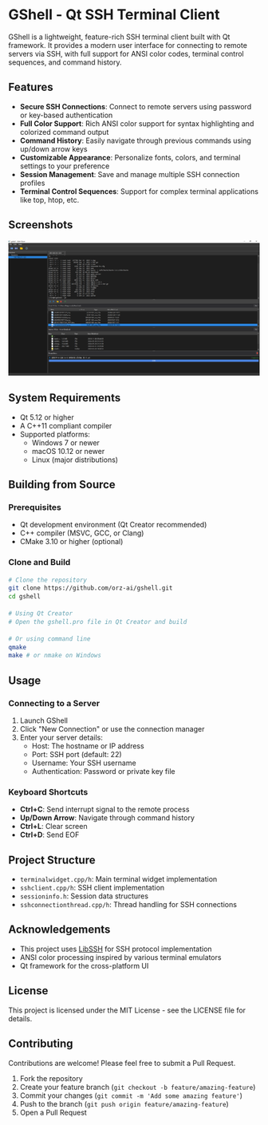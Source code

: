 # GShell - Qt SSH Terminal Client

GShell is a lightweight, feature-rich SSH terminal client built with Qt framework. It provides a modern user interface for connecting to remote servers via SSH, with full support for ANSI color codes, terminal control sequences, and command history.


## Features

- **Secure SSH Connections**: Connect to remote servers using password or key-based authentication
- **Full Color Support**: Rich ANSI color support for syntax highlighting and colorized command output
- **Command History**: Easily navigate through previous commands using up/down arrow keys
- **Customizable Appearance**: Personalize fonts, colors, and terminal settings to your preference
- **Session Management**: Save and manage multiple SSH connection profiles
- **Terminal Control Sequences**: Support for complex terminal applications like top, htop, etc.

## Screenshots

![Snipaste_2025-03-30_18-56-05](Snipaste_2025-03-30_18-56-05.png)

## System Requirements

- Qt 5.12 or higher
- A C++11 compliant compiler
- Supported platforms:
  - Windows 7 or newer
  - macOS 10.12 or newer
  - Linux (major distributions)

## Building from Source

### Prerequisites

- Qt development environment (Qt Creator recommended)
- C++ compiler (MSVC, GCC, or Clang)
- CMake 3.10 or higher (optional)

### Clone and Build

```bash
# Clone the repository
git clone https://github.com/orz-ai/gshell.git
cd gshell

# Using Qt Creator
# Open the gshell.pro file in Qt Creator and build

# Or using command line
qmake
make # or nmake on Windows
```

## Usage

### Connecting to a Server

1. Launch GShell
2. Click "New Connection" or use the connection manager
3. Enter your server details:
   - Host: The hostname or IP address
   - Port: SSH port (default: 22)
   - Username: Your SSH username
   - Authentication: Password or private key file

### Keyboard Shortcuts

- **Ctrl+C**: Send interrupt signal to the remote process
- **Up/Down Arrow**: Navigate through command history
- **Ctrl+L**: Clear screen
- **Ctrl+D**: Send EOF

## Project Structure

- `terminalwidget.cpp/h`: Main terminal widget implementation
- `sshclient.cpp/h`: SSH client implementation
- `sessioninfo.h`: Session data structures
- `sshconnectionthread.cpp/h`: Thread handling for SSH connections

## Acknowledgements

- This project uses [LibSSH](https://www.libssh.org/) for SSH protocol implementation
- ANSI color processing inspired by various terminal emulators
- Qt framework for the cross-platform UI

## License

This project is licensed under the MIT License - see the LICENSE file for details.

## Contributing

Contributions are welcome! Please feel free to submit a Pull Request.

1. Fork the repository
2. Create your feature branch (`git checkout -b feature/amazing-feature`)
3. Commit your changes (`git commit -m 'Add some amazing feature'`)
4. Push to the branch (`git push origin feature/amazing-feature`)
5. Open a Pull Request 